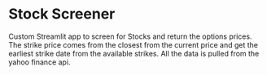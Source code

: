 # Stock Screener

Custom Streamlit app to screen for Stocks and return the options prices.
The strike price comes from the closest from the current price and get the earliest strike date from the available strikes. 
All the data is pulled from the yahoo finance api. 
